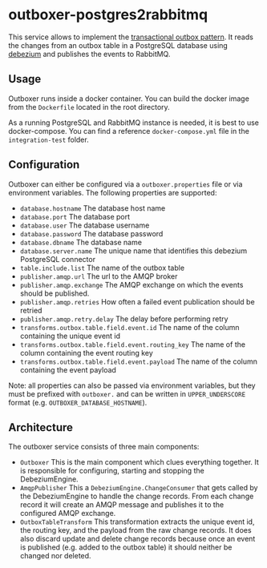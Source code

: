 # outboxer-postgres2rabbitmq

This service allows to implement the [transactional outbox pattern](https://microservices.io/patterns/data/transactional-outbox.html). It reads the changes from an outbox table in a PostgreSQL database using [debezium](https://debezium.io) and publishes the events to RabbitMQ.

## Usage
Outboxer runs inside a docker container. You can build the docker image from the `Dockerfile` located in the root directory.

As a running PostgreSQL and RabbitMQ instance is needed, it is best to use docker-compose. You can find a reference `docker-compose.yml` file in the `integration-test` folder.

## Configuration
Outboxer can either be configured via a `outboxer.properties` file or via environment variables. The following properties are supported:

- `database.hostname` The database host name
- `database.port` The database port
- `database.user` The database username
- `database.password` The database password
- `database.dbname` The database name
- `database.server.name` The unique name that identifies this debezium PostgreSQL connector
- `table.include.list` The name of the outbox table
- `publisher.amqp.url` The url to the AMQP broker
- `publisher.amqp.exchange` The AMQP exchange on which the events should be published.
- `publisher.amqp.retries` How often a failed event publication should be retried
- `publisher.amqp.retry.delay` The delay before performing retry
- `transforms.outbox.table.field.event.id` The name of the column containing the unique event id
- `transforms.outbox.table.field.event.routing_key` The name of the column containing the event routing key
- `transforms.outbox.table.field.event.payload` The name of the column containing the event payload

Note: all properties can also be passed via environment variables, but they must be prefixed with `outboxer.` and can be written in `UPPER_UNDERSCORE` format (e.g. `OUTBOXER_DATABASE_HOSTNAME`).

## Architecture
The outboxer service consists of three main components:
- `Outboxer` This is the main component which clues everything together. It is responsible for configuring, starting and stopping the DebeziumEngine.
- `AmqpPublisher` This a `DebeziumEngine.ChangeConsumer` that gets called by the DebeziumEngine to handle the change records. From each change record it will create an AMQP message and publishes it to the configured AMQP exchange.
- `OutboxTableTransform` This transformation extracts the unique event id, the routing key, and the payload from the raw change records. It does also discard update and delete change records because once an event is published (e.g. added to the outbox table) it should neither be changed nor deleted.
